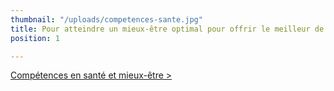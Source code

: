 ```yaml
---
thumbnail: "/uploads/competences-sante.jpg"
title: Pour atteindre un mieux-être optimal pour offrir le meilleur de soi
position: 1

---
```

[Compétences en santé et mieux-être ­>](/mes-competences-sante-mieux-etre)